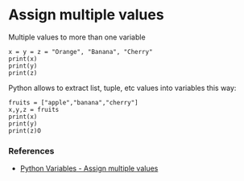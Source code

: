 # Assign multiple values

Multiple values to more than one variable
```
x = y = z = "Orange", "Banana", "Cherry"
print(x)
print(y)
print(z)
```
Python allows to extract list, tuple, etc values into variables this way:
```
fruits = ["apple","banana","cherry"]
x,y,z = fruits
print(x)
print(y)
print(z)O

```

### References
- [Python Variables - Assign multiple values](https://www.w3schools.com/python/python_variables_multiple.asp)
